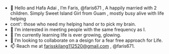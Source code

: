 - 👋 Hello and Hafa Adai , I’m Faris, @faris671 ,  A happily married with 2 children. Simply Sweet Island Girl from Guam , mostly busy alive with life helping
- cont':  those who need my helping hand or to pick my brain. 
- 👀 I’m interested in meeting people with the same frequency as I.
- 🌱 I’m currently learning life is ever growing, glowing.
- 💞️ I’m looking to collaborate on a design for a fear free approach for Life.
- 📫 Reach me at farisskilang112520@gmail.com , @faris671.

<!---
faris671/faris671 is a ✨ special ✨ repository because its `README.md` (this file) appears on your GitHub profile.
You can click the Preview link to take a look at your changes.
--->
